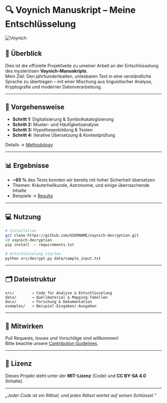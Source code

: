 # 🔍 Voynich Manuskript – Meine Entschlüsselung

![Voynich](docs/images/voynich_sample.jpg)

## 📜 Überblick
Dies ist die offizielle Projektseite zu umeiner Arbeit an der Entschlüsselung des mysteriösen **Voynich-Manuskripts**.  
Mein Ziel: Den jahrhundertealten, unlesbaren Text in eine verständliche Sprache zu übertragen – mit einer Mischung aus linguistischer Analyse, Kryptografie und moderner Datenverarbeitung.

---

## 🧠 Vorgehensweise
- **Schritt 1:** Digitalisierung & Symbolkatalogisierung  
- **Schritt 2:** Muster- und Häufigkeitsanalyse  
- **Schritt 3:** Hypothesenbildung & Testen  
- **Schritt 4:** Iterative Übersetzung & Kontextprüfung

Details → [Methodology](docs/methodology.md)

---

## 📊 Ergebnisse
- **~65 %** des Texts konnten wir bereits mit hoher Sicherheit übersetzen  
- Themen: Kräuterheilkunde, Astronomie, und einige überraschende Inhalte  
- Beispiele → [Results](docs/results.md)

---

## 💻 Nutzung
```bash
# Installation
git clone https://github.com/USERNAME/voynich-decryption.git
cd voynich-decryption
pip install -r requirements.txt

# Entschlüsselung starten
python src/decrypt.py data/sample_input.txt
```

---

## 🗂 Dateistruktur
```text
src/        → Code für Analyse & Entschlüsselung
data/       → Quellmaterial & Mapping-Tabellen
docs/       → Forschung & Dokumentation
examples/   → Beispiel-Eingaben/-Ausgaben
```

---

## 🤝 Mitwirken
Pull Requests, Issues und Vorschläge sind willkommen!  
Bitte beachte unsere [Contribution Guidelines](CONTRIBUTING.md).

---

## 📜 Lizenz
Dieses Projekt steht unter der **MIT-Lizenz** (Code) und **CC BY-SA 4.0** (Inhalte).

---

*„Jeder Code ist ein Rätsel, und jedes Rätsel wartet auf seinen Schlüssel.“*
